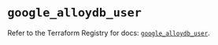 # `google_alloydb_user`

Refer to the Terraform Registry for docs: [`google_alloydb_user`](https://registry.terraform.io/providers/hashicorp/google/5.32.0/docs/resources/alloydb_user).

